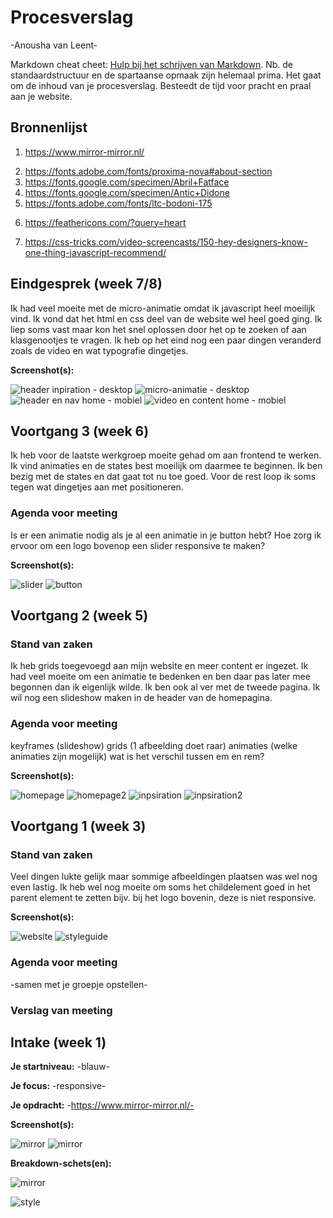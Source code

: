 # Procesverslag
-Anousha van Leent-

Markdown cheat cheet: [Hulp bij het schrijven van Markdown](https://github.com/adam-p/markdown-here/wiki/Markdown-Cheatsheet). Nb. de standaardstructuur en de spartaanse opmaak zijn helemaal prima. Het gaat om de inhoud van je procesverslag. Besteedt de tijd voor pracht en praal aan je website.



## Bronnenlijst
<!-- afbeeldingen, tekst, video -->
1. https://www.mirror-mirror.nl/ 
<!-- gebruikte fonts -->
2. https://fonts.adobe.com/fonts/proxima-nova#about-section
3. https://fonts.google.com/specimen/Abril+Fatface
4. https://fonts.google.com/specimen/Antic+Didone
5. https://fonts.adobe.com/fonts/ltc-bodoni-175
<!-- heart, facebook, instagram & mail icon (rechtenvrij) -->
6. https://feathericons.com/?query=heart
<!-- video voor js -->
7. https://css-tricks.com/video-screencasts/150-hey-designers-know-one-thing-javascript-recommend/


## Eindgesprek (week 7/8)

Ik had veel moeite met de micro-animatie omdat ik javascript heel moeilijk vind. Ik vond dat het html en css deel van de website wel heel goed ging. Ik liep soms vast maar kon het snel oplossen door het op te zoeken of aan klasgenootjes te vragen. Ik heb op het eind nog een paar dingen veranderd zoals de video en wat typografie dingetjes. 

**Screenshot(s):**

![header inpiration - desktop](images/screeninspheader.png)
![micro-animatie - desktop](images/screenanimatie.png)
![header en nav home - mobiel](images/screenslidenav.png)
![video en content home - mobiel](images/screenvideocontent.png)




## Voortgang 3 (week 6)

Ik heb voor de laatste werkgroep moeite gehad om aan frontend te werken. Ik vind animaties en de states best moeilijk om daarmee te beginnen. Ik ben bezig met de states en dat gaat tot nu toe goed. Voor de rest loop ik soms tegen wat dingetjes aan met positioneren. 

### Agenda voor meeting

Is er een animatie nodig als je al een animatie in je button hebt?
Hoe zorg ik ervoor om een logo bovenop een slider responsive te maken?

**Screenshot(s):**

![slider](images/screenslider.png)
![button](images/screenbutton.png)



## Voortgang 2 (week 5)

### Stand van zaken

Ik heb grids toegevoegd aan mijn website en meer content er ingezet. Ik had veel moeite om een animatie te bedenken en ben daar pas later mee begonnen dan ik eigenlijk wilde. Ik ben ook al ver met de tweede pagina. 
Ik wil nog een slideshow maken in de header van de homepagina. 

### Agenda voor meeting

keyframes (slideshow)
grids (1 afbeelding doet raar)
animaties (welke animaties zijn mogelijk)
wat is het verschil tussen em en rem?

**Screenshot(s):**

![homepage](images/homepage.png)
![homepage2](images/hpagecovers.png)
![inpsiration](images/inspiration.png)
![inpsiration2](images/insposhoots.png)



## Voortgang 1 (week 3)

### Stand van zaken

Veel dingen lukte gelijk maar sommige afbeeldingen plaatsen was wel nog even lastig. Ik heb wel nog moeite om soms het childelement goed in het parent element te zetten bijv. bij het logo bovenin, deze is niet responsive. 

**Screenshot(s):**

![website](images/screenstyleguide.png)
![styleguide](images/screenswebsite.png)

### Agenda voor meeting

-samen met je groepje opstellen-

### Verslag van meeting


## Intake (week 1)

**Je startniveau:** -blauw-

**Je focus:** -responsive-

**Je opdracht:** -https://www.mirror-mirror.nl/-

**Screenshot(s):**

![mirror](images/screencontent.png)
![mirror](images/screengeheel.png)


**Breakdown-schets(en):**

![mirror](images/breakdownschets.png)


![style](images/styleguide.jpg)

